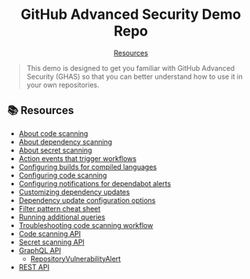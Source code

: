 <h1 align="center">GitHub Advanced Security Demo Repo</h1>
<p align="center">
  <a href="#books-resources">Resources</a>
</p>

> This demo is designed to get you familiar with GitHub Advanced Security (GHAS) so that you can better understand how to use it in your own repositories.

## :books: Resources
- [About code scanning](https://docs.github.com/en/github/finding-security-vulnerabilities-and-errors-in-your-code/about-code-scanning)
- [About dependency scanning](https://docs.github.com/en/free-pro-team@latest/github/managing-security-vulnerabilities/about-alerts-for-vulnerable-dependencies)
- [About secret scanning](https://docs.github.com/en/github/administering-a-repository/about-secret-scanning)
- [Action events that trigger workflows](https://docs.github.com/en/free-pro-team@latest/actions/reference/events-that-trigger-workflows)
- [Configuring builds for compiled languages](
https://docs.github.com/en/free-pro-team@latest/github/finding-security-vulnerabilities-and-errors-in-your-code/configuring-the-codeql-workflow-for-compiled-languages)
- [Configuring code scanning](https://docs.github.com/en/free-pro-team@latest/github/finding-security-vulnerabilities-and-errors-in-your-code/configuring-code-scanning)
- [Configuring notifications for dependabot alerts](https://docs.github.com/en/free-pro-team@latest/github/managing-security-vulnerabilities/configuring-notifications-for-vulnerable-dependencies#configuring-notifications-for-dependabot-alerts)
- [Customizing dependency updates](https://docs.github.com/en/free-pro-team@latest/github/administering-a-repository/customizing-dependency-updates)
- [Dependency update configuration options](https://docs.github.com/en/free-pro-team@latest/github/administering-a-repository/configuration-options-for-dependency-updates)
- [Filter pattern cheat sheet](https://docs.github.com/en/free-pro-team@latest/actions/reference/workflow-syntax-for-github-actions#filter-pattern-cheat-sheet)
- [Running additional queries](
https://docs.github.com/en/free-pro-team@latest/github/finding-security-vulnerabilities-and-errors-in-your-code/configuring-code-scanning#running-additional-queries)
- [Troubleshooting code scanning workflow](https://docs.github.com/en/free-pro-team@latest/github/finding-security-vulnerabilities-and-errors-in-your-code/troubleshooting-the-codeql-workflow)
- [Code scanning API](https://docs.github.com/en/free-pro-team@latest/rest/reference/code-scanning)
- [Secret scanning API](https://docs.github.com/en/rest/reference/secret-scanning)
- [GraphQL API](https://docs.github.com/en/free-pro-team@latest/graphql)
  - [RepositoryVulnerabilityAlert](https://docs.github.com/en/free-pro-team@latest/graphql/reference/objects#repositoryvulnerabilityalert)
- [REST API](https://docs.github.com/en/free-pro-team@latest/rest)


